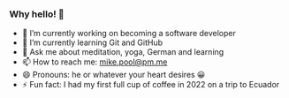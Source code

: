 ### Why hello! 👋

- 🔭 I’m currently working on becoming a software developer
- 🌱 I’m currently learning Git and GitHub
- 💬 Ask me about meditation, yoga, German and learning
- 📫 How to reach me: mike.pool@pm.me
- 😄 Pronouns: he or whatever your heart desires 😀
- ⚡ Fun fact: I had my first full cup of coffee in 2022 on a trip to Ecuador

<!--
**mike-pool/mike-pool** is a ✨ _special_ ✨ repository because its `README.md` (this file) appears on your GitHub profile.

Here are some ideas to get you started:

- 🔭 I’m currently working on ...
- 🌱 I’m currently learning ...
- 👯 I’m looking to collaborate on ...
- 🤔 I’m looking for help with ...
- 💬 Ask me about ...
- 📫 How to reach me: ...
- 😄 Pronouns: ...
- ⚡ Fun fact: ...
-->
